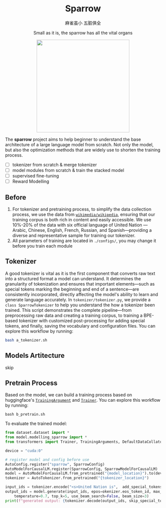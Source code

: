 <div align="center">

# Sparrow

麻雀虽小 五脏俱全

 Small as it is, the sparrow has all the vital organs

<image src=".github/sparrow.png" width="300" />

</div>


The **sparrow** project aims to help beginner to understand the base architecture of a large language model from scratch. Not only the model, but also the optimization methods that are widely use to shorten the training process.

- [ ] tokenizer from scratch & merge tokenizer
- [ ] model modules from scratch & train the stacked model
- [ ] supervised fine-tuning
- [ ] Reward Modelling

## Before

1. For tokenizer and pretraining process, to simplify the data collection process, we use the data from [`wikimedia/wikipedia`](https://huggingface.co/datasets/wikimedia/wikipedia), ensuring that our training corpus is both rich in content and easily accessible. We use 10%-20% of the data with six official language of United Nation — Arabic, Chinese, English, French, Russian, and Spanish—providing a diverse and representative sample for training our tokenizer.
2. All parameters of training are located in `./configs/`, you may change it before you train each module

## Tokenizer

A good tokenizer is vital as it is the first component that converts raw text into a structured format a model can understand. It determines the granularity of tokenization and ensures that important elements—such as special tokens marking the beginning and end of a sentence—are consistently incorporated, directly affecting the model's ability to learn and generate language accurately. In `tokenizer/tokenizer.py`, we provide a `class SparrowTokenizer` to help you understand the how a tokenizer been trained. This script demonstrates the complete pipeline—from preprocessing raw data and creating a training corpus, to training a BPE-based tokenizer with customized post-processing for adding special tokens, and finally, saving the vocabulary and configuration files. You can explore this workflow by running:

```bash
bash a_tokenizer.sh
```

## Models Artitecture 

skip

## Pretrain Process

Based on the model, we can build a training process based on huggingface's [`TrainingArgument`](https://huggingface.co/docs/transformers/v4.48.0/en/main_classes/trainer#transformers.TrainingArguments) and [`Trainer`](https://huggingface.co/docs/transformers/v4.48.0/en/main_classes/trainer#transformers.Trainer). You can explore this workflow by running:

```base
bash b_pretrain.sh
```

To evaluate the trained model:

```python
from dataset.dataset import *
from model.modelling_sparrow import * 
from transformers import Trainer, TrainingArguments, DefaultDataCollator, AutoTokenizer, AutoModelForCausalLM, AutoConfig

device = "cuda:0"

# register model and config before use
AutoConfig.register("sparrow", SparrowConfig)
AutoModelForCausalLM.register(SparrowConfig, SparrowModelForCausalLM)
model = AutoModelForCausalLM.from_pretrained("{model_location}").to(device)
tokenizer = AutoTokenizer.from_pretrained("{tokenizer_location}")

input_ids = tokenizer.encode("<s>United Nation is",  add_special_tokens=False, return_tensors="pt").to(model.device)
output_ids = model.generate(input_ids, epos=okenizer.eos_token_id, max_new_tokens=30, \
    temperature=0.7, top_k=5, use_beam_search=False, beam_size=3)
print(f"generated output: {tokenizer.decode(output_ids, skip_special_tokens=False)}")
```